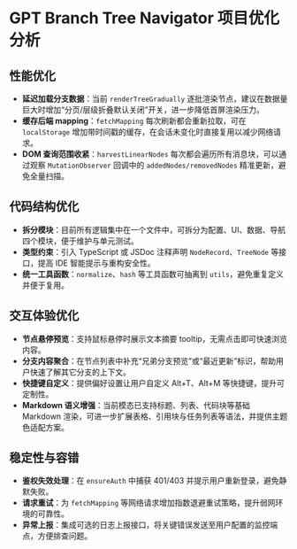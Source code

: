 # GPT Branch Tree Navigator 项目优化分析

## 性能优化
- **延迟加载分支数据**：当前 `renderTreeGradually` 逐批渲染节点，建议在数据量巨大时增加“分页/层级折叠默认关闭”开关，进一步降低首屏渲染压力。
- **缓存后端 mapping**：`fetchMapping` 每次刷新都会重新拉取，可在 `localStorage` 增加带时间戳的缓存，在会话未变化时直接复用以减少网络请求。
- **DOM 查询范围收紧**：`harvestLinearNodes` 每次都会遍历所有消息块，可以通过观察 `MutationObserver` 回调中的 `addedNodes/removedNodes` 精准更新，避免全量扫描。

## 代码结构优化
- **拆分模块**：目前所有逻辑集中在一个文件中，可拆分为配置、UI、数据、导航四个模块，便于维护与单元测试。
- **类型约束**：引入 TypeScript 或 JSDoc 注释声明 `NodeRecord`、`TreeNode` 等接口，提高 IDE 智能提示与重构安全性。
- **统一工具函数**：`normalize`、`hash` 等工具函数可抽离到 `utils`，避免重复定义并便于复用。

## 交互体验优化
- **节点悬停预览**：支持鼠标悬停时展示文本摘要 tooltip，无需点击即可快速浏览内容。
- **分支内容聚合**：在节点列表中补充“兄弟分支预览”或“最近更新”标识，帮助用户快速了解其它分支的上下文。
- **快捷键自定义**：提供偏好设置让用户自定义 Alt+T、Alt+M 等快捷键，提升可定制性。
- **Markdown 语义增强**：当前模态已支持标题、列表、代码块等基础 Markdown 渲染，可进一步扩展表格、引用块与任务列表等语法，并提供主题色适配方案。

## 稳定性与容错
- **鉴权失效处理**：在 `ensureAuth` 中捕获 401/403 并提示用户重新登录，避免静默失败。
- **请求重试**：为 `fetchMapping` 等网络请求增加指数退避重试策略，提升弱网环境的可靠性。
- **异常上报**：集成可选的日志上报接口，将关键错误发送至用户配置的监控端点，方便排查问题。
